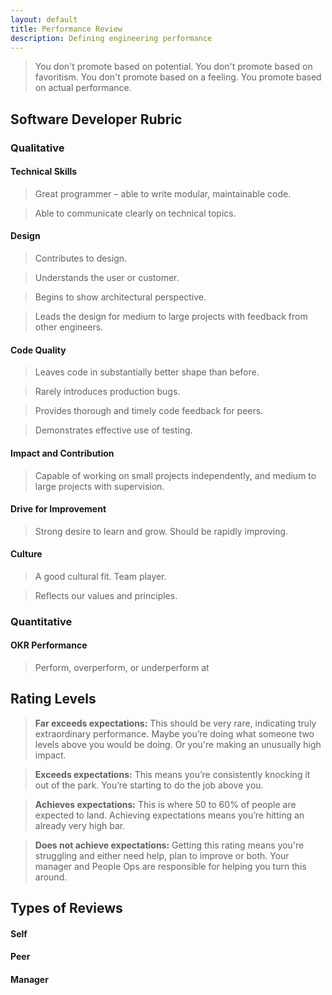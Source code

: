 ```yaml
---
layout: default
title: Performance Review
description: Defining engineering performance
---
```


> You don't promote based on potential. You don't promote based on favoritism. You don't promote based on a feeling. You promote based on actual performance.

## Software Developer Rubric

### Qualitative

#### Technical Skills

> Great programmer – able to write modular, maintainable code.

> Able to communicate clearly on technical topics.

#### Design

> Contributes to design.

> Understands the user or customer.

> Begins to show architectural perspective.

> Leads the design for medium to large projects with feedback from other engineers.

#### Code Quality

> Leaves code in substantially better shape than before.

> Rarely introduces production bugs.

> Provides thorough and timely code feedback for peers.

> Demonstrates effective use of testing.

#### Impact and Contribution

> Capable of working on small projects independently, and medium to large projects with supervision.

#### Drive for Improvement

> Strong desire to learn and grow. Should be rapidly improving.

#### Culture

> A good cultural fit. Team player.

> Reflects our values and principles.

### Quantitative

#### OKR Performance

> Perform, overperform, or underperform at 

## Rating Levels

> **Far exceeds expectations:** This should be very rare, indicating truly extraordinary performance. Maybe you’re doing what someone two levels above you would be doing. Or you're making an unusually high impact.

> **Exceeds expectations:** This means you’re consistently knocking it out of the park. You’re starting to do the job above you.

> **Achieves expectations:** This is where 50 to 60% of people are expected to land. Achieving expectations means you’re hitting an already very high bar.

> **Does not achieve expectations:** Getting this rating means you're struggling and either need help, plan to improve or both. Your manager and People Ops are responsible for helping you turn this around.

## Types of Reviews

#### Self

#### Peer

#### Manager